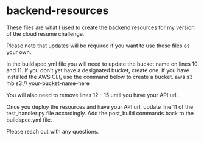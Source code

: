 # backend-resources
These files are what I used to create the backend resources for my version of the cloud resume challenge.

Please note that updates will be required if you want to use these files as your own.

In the buildspec.yml file you will need to update the bucket name on lines 10 and 11. If you don't yet have a designated bucket, create one. If you have installed the AWS CLI, use the command below to create a bucket.
aws s3 mb s3:// your-bucket-name-here

You will also need to remove lines 12 - 15 until you have your API url. 

Once you deploy the resources and have your API url, update line 11 of the test_handler.py file accordingly. Add the post_build commands back to the buildspec.yml file.

Please reach out with any questions.
